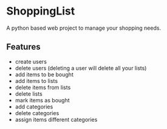 # ShoppingList
A python based web project to manage your shopping needs.

## Features
- create users
- delete users (deleting a user will delete all your lists)
- add items to be bought
- add items to lists
- delete items from lists
- delete lists
- mark items as bought
- add categories
- delete categories
- assign items different categories
